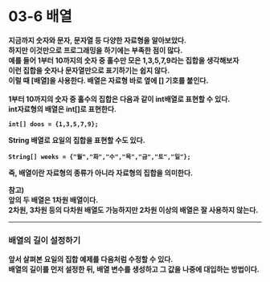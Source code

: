 # 03-6 배열
<b>지금까지 숫자와 문자, 문자열 등 다양한 자료형을 알아보았다.<br>
하지만 이것만으로 프로그래밍을 하기에는 부족한 점이 많다.<br>
예를 들어 1부터 10까지의 숫자 중 홀수만 모은 1,3,5,7,9라는 집합을 생각해보자<br>
이런 집합을 숫자나 문자열만으로 표기하기는 쉽지 않다.<br>
이럴 때 [배열]을 사용한다. 배열은 자료형 바로 옆에 [] 기호를 붙인다.<br>
<br>
1부터 10까지의 숫자 중 홀수의 집합은 다음과 같이 int배열로 표현할 수 있다. <br>
int자료형의 배열은 int[]로 표현한다.

```
int[] doos = {1,3,5,7,9};
```
String 배열로 요일의 집합을 표현할 수도 있다.
```
String[] weeks = {"월","화","수","목","금","토","일"};
```
즉, 배열이란 자료형의 종류가 아니라 자료형의 집합을 의미한다.

참고)<br>
앞의 두 배열은 1차원 배열이다.<br>
2차원, 3차원 등의 다차원 배열도 가능하지만 2차원 이상의 배열은 잘 사용하지 않는다.

---

### 배열의 길이 설정하기
앞서 살펴본 요일의 집합 예제를 다음처럼 수정할 수 있다.<br>
배열의 길이를 먼저 설정한 뒤, 배열 변수를 생성하고 그 값을 나중에 대입하는 방법이다.
